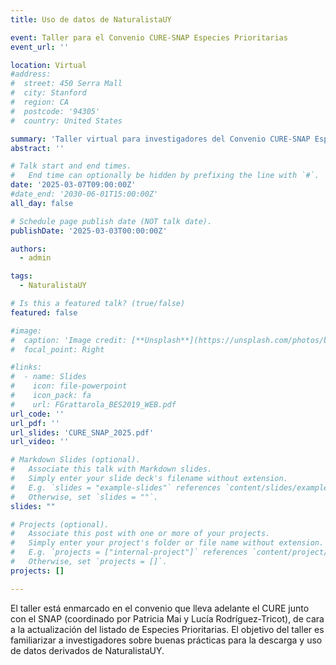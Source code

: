 ```yaml
---
title: Uso de datos de NaturalistaUY

event: Taller para el Convenio CURE-SNAP Especies Prioritarias
event_url: ''

location: Virtual
#address:
#  street: 450 Serra Mall
#  city: Stanford
#  region: CA
#  postcode: '94305'
#  country: United States

summary: 'Taller virtual para investigadores del Convenio CURE-SNAP Especies Prioritarias'
abstract: ''

# Talk start and end times.
#   End time can optionally be hidden by prefixing the line with `#`.
date: '2025-03-07T09:00:00Z'
#date_end: '2030-06-01T15:00:00Z'
all_day: false

# Schedule page publish date (NOT talk date).
publishDate: '2025-03-03T00:00:00Z'

authors:
  - admin

tags:
  - NaturalistaUY

# Is this a featured talk? (true/false)
featured: false

#image:
#  caption: 'Image credit: [**Unsplash**](https://unsplash.com/photos/bzdhc5b3Bxs)'
#  focal_point: Right

#links:
#  - name: Slides
#    icon: file-powerpoint
#    icon_pack: fa
#    url: FGrattarola_BES2019_WEB.pdf
url_code: ''
url_pdf: ''
url_slides: 'CURE_SNAP_2025.pdf'
url_video: ''

# Markdown Slides (optional).
#   Associate this talk with Markdown slides.
#   Simply enter your slide deck's filename without extension.
#   E.g. `slides = "example-slides"` references `content/slides/example-slides.md`.
#   Otherwise, set `slides = ""`.
slides: ""

# Projects (optional).
#   Associate this post with one or more of your projects.
#   Simply enter your project's folder or file name without extension.
#   E.g. `projects = ["internal-project"]` references `content/project/deep-learning/index.md`.
#   Otherwise, set `projects = []`.
projects: []

---
```


El taller está enmarcado en el convenio que lleva adelante el CURE junto con el SNAP (coordinado por Patricia Mai y Lucía Rodríguez-Tricot), de cara a la actualización del listado de Especies Prioritarias. El objetivo del taller es familiarizar a investigadores sobre buenas prácticas para la descarga y uso de datos derivados de NaturalistaUY.
